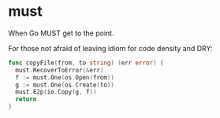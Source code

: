 # must
When Go MUST get to the point.

For those not afraid of leaving idiom for code density and DRY:

```go
func copyFile(from, to string) (err error) {
  must.RecoverToError(&err)
  f := must.One(os.Open(from))
  g := must.One(os.Create(to))
  must.E2p(io.Copy(g, f))
  return
}
```
